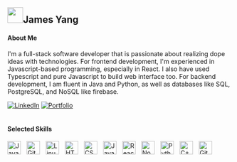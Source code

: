 <h2><img src="https://raw.githubusercontent.com/MartinHeinz/MartinHeinz/master/wave.gif" width="35px">James Yang</h2>
<h4>About Me</h4>
<p>I'm a full-stack software developer that is passionate about realizing dope ideas with technologies. 
For frontend development, I'm experienced in Javascript-based programming, especially in React. I also have used 
Typescript and pure Javascript to build web interface too. For backend development, I am fluent in Java and Python, 
as well as databases like SQL, PostgreSQL, and NoSQL like firebase.<p/>
<div align="left">
<a href="https://www.linkedin.com/in/james-yang-chialunyo/"><img src="https://img.shields.io/badge/-LinkedIn-F3F7FA?logo=&logoColor=0A66C2&style=for-the-badge&logoWidth=30" alt="LinkedIn"></a>
<a href="https://chialunyo.com/"><img src="https://img.shields.io/badge/-Portfolio-F3F7FA?logo=portfolio&logoColor=6364FF&style=for-the-badge&logoWidth=30" alt="Portfolio"></a>
</div>
<br/>

<h4>Selected Skills</h4>
<img align="left" alt="Java" width="30px" style="padding-right:10px;" src="https://cdn.jsdelivr.net/gh/devicons/devicon/icons/java/java-original.svg"/>
<img align="left" alt="Git" width="30px" style="padding-right:10px;" src="https://cdn.jsdelivr.net/gh/devicons/devicon/icons/git/git-original.svg" />
<img align="left" alt="Linux" width="30px" style="padding-right:10px;" src="https://cdn.jsdelivr.net/gh/devicons/devicon/icons/linux/linux-original.svg" />
<img align="left" alt="HTML" width="30px" style="padding-right:10px;" src="https://cdn.jsdelivr.net/gh/devicons/devicon/icons/html5/html5-plain.svg" />
<img align="left" alt="CSS" width="30px" style="padding-right:10px;" src="https://cdn.jsdelivr.net/gh/devicons/devicon/icons/css3/css3-plain.svg" />
<img align="left" alt="JavaScript" width="30px" style="padding-right:10px;" src="https://cdn.jsdelivr.net/gh/devicons/devicon/icons/javascript/javascript-plain.svg" />
<img align="left" alt="React" width="30px" style="padding-right:10px;" src="https://cdn.jsdelivr.net/gh/devicons/devicon/icons/react/react-original.svg" />
<img align="left" alt="NodeJS" width="30px" style="padding-right:10px;" src="https://cdn.jsdelivr.net/gh/devicons/devicon/icons/nodejs/nodejs-original.svg" />
<img align="left" alt="Python" width="30px" style="padding-right:10px;" src="https://cdn.jsdelivr.net/gh/devicons/devicon/icons/python/python-plain.svg" />
<img align="left" alt="C++" width="30px" style="padding-right:10px;" src="https://cdn.jsdelivr.net/gh/devicons/devicon/icons/cplusplus/cplusplus-line.svg" />
<img align="left" alt="GitHub" width="30px" style="padding-right:10px;" src="https://cdn.jsdelivr.net/gh/devicons/devicon/icons/github/github-original.svg" />



